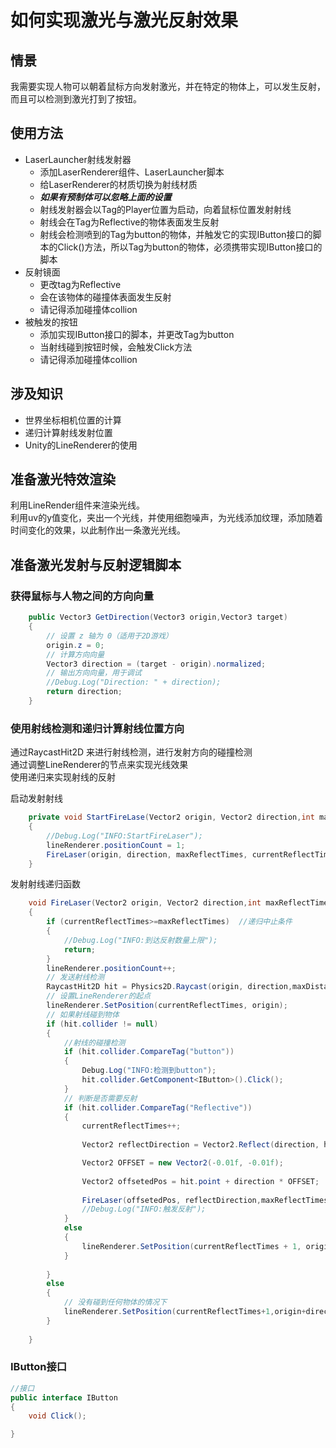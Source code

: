 # 如何实现激光与激光反射效果
## 情景
我需要实现人物可以朝着鼠标方向发射激光，并在特定的物体上，可以发生反射，而且可以检测到激光打到了按钮。

## 使用方法
 - LaserLauncher射线发射器
    - 添加LaserRenderer组件、LaserLauncher脚本
    - 给LaserRenderer的材质切换为射线材质
    - ***如果有预制体可以忽略上面的设置***
    - 射线发射器会以Tag的Player位置为启动，向着鼠标位置发射射线
    - 射线会在Tag为Reflective的物体表面发生反射
    - 射线会检测喷到的Tag为button的物体，并触发它的实现IButton接口的脚本的Click()方法，所以Tag为button的物体，必须携带实现IButton接口的脚本
 - 反射镜面
    - 更改tag为Reflective
    - 会在该物体的碰撞体表面发生反射
    - 请记得添加碰撞体collion
 - 被触发的按钮
    - 添加实现IButton接口的脚本，并更改Tag为button
    - 当射线碰到按钮时候，会触发Click方法
    - 请记得添加碰撞体collion

## 涉及知识
- 世界坐标相机位置的计算
- 递归计算射线发射位置
- Unity的LineRenderer的使用

## 准备激光特效渲染
利用LineRender组件来渲染光线。  
利用uv的y值变化，夹出一个光线，并使用细胞噪声，为光线添加纹理，添加随着时间变化的效果，以此制作出一条激光光线。  

## 准备激光发射与反射逻辑脚本

### 获得鼠标与人物之间的方向向量
```csharp
    public Vector3 GetDirection(Vector3 origin,Vector3 target)
    {
        // 设置 z 轴为 0（适用于2D游戏）
        origin.z = 0;
        // 计算方向向量
        Vector3 direction = (target - origin).normalized;
        // 输出方向向量，用于调试
        //Debug.Log("Direction: " + direction);
        return direction;
    }
```


### 使用射线检测和递归计算射线位置方向
通过RaycastHit2D 来进行射线检测，进行发射方向的碰撞检测  
通过调整LineRenderer的节点来实现光线效果  
使用递归来实现射线的反射

启动发射射线
```csharp
    private void StartFireLase(Vector2 origin, Vector2 direction,int maxReflectTimes,int currentReflectTimes)
    {
        //Debug.Log("INFO:StartFireLaser");
        lineRenderer.positionCount = 1;
        FireLaser(origin, direction, maxReflectTimes, currentReflectTimes);
    }
```
发射射线递归函数
```csharp
    void FireLaser(Vector2 origin, Vector2 direction,int maxReflectTimes,int currentReflectTimes)
    {       
        if (currentReflectTimes>=maxReflectTimes)  //递归中止条件
        {
            //Debug.Log("INFO:到达反射数量上限");
            return;
        }
        lineRenderer.positionCount++;
        // 发送射线检测
        RaycastHit2D hit = Physics2D.Raycast(origin, direction,maxDistance);
        // 设置LineRenderer的起点      
        lineRenderer.SetPosition(currentReflectTimes, origin);
        // 如果射线碰到物体
        if (hit.collider != null)
        {
            //射线的碰撞检测
            if (hit.collider.CompareTag("button"))
            {
                Debug.Log("INFO:检测到button");
                hit.collider.GetComponent<IButton>().Click();
            }
            // 判断是否需要反射
            if (hit.collider.CompareTag("Reflective"))
            {
                currentReflectTimes++;
                
                Vector2 reflectDirection = Vector2.Reflect(direction, hit.normal); //计算反射方向

                Vector2 OFFSET = new Vector2(-0.01f, -0.01f);
                
                Vector2 offsetedPos = hit.point + direction * OFFSET;   //需要将碰撞点朝着射线来的方向进行一点偏移，不然会在原点发射碰撞
                
                FireLaser(offsetedPos, reflectDirection,maxReflectTimes,currentReflectTimes);
                //Debug.Log("INFO:触发反射");
            }
            else
            {
                lineRenderer.SetPosition(currentReflectTimes + 1, origin + direction * maxDistance);
            }
           
        }
        else
        {
            // 没有碰到任何物体的情况下
            lineRenderer.SetPosition(currentReflectTimes+1,origin+direction*maxDistance);
        }
        
    }
```

### IButton接口
```csharp
//接口
public interface IButton
{
    void Click();

}
```
